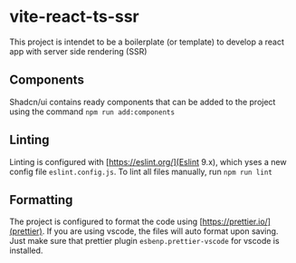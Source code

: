 # vite-react-ts-ssr

This project is intendet to be a boilerplate (or template) to develop a react app with server side rendering (SSR)

## Components

Shadcn/ui contains ready components that can be added to the project using the command `npm run add:components`

## Linting

Linting is configured with [https://eslint.org/](Eslint 9.x), which yses a new config file `eslint.config.js`. To lint all files manually, run `npm run lint`

## Formatting

The project is configured to format the code using [https://prettier.io/](prettier). If you are using vscode, the files will auto format upon saving. Just make sure that prettier plugin `esbenp.prettier-vscode` for vscode is installed.
